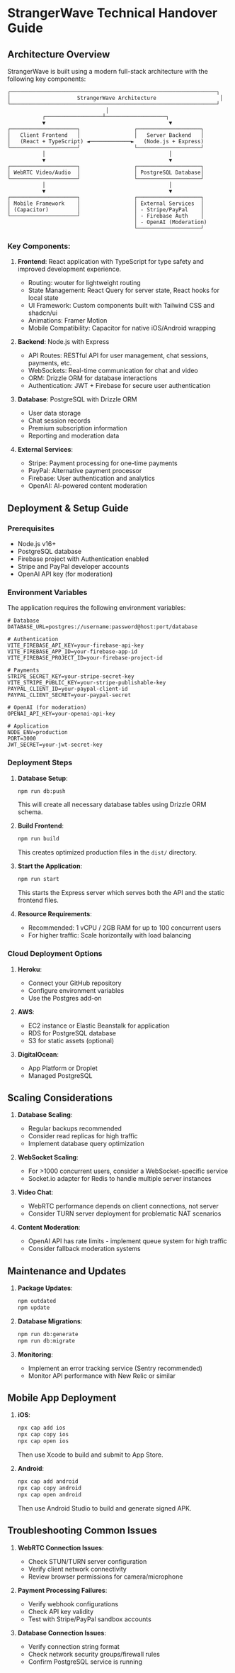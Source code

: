 # StrangerWave Technical Handover Guide

## Architecture Overview

StrangerWave is built using a modern full-stack architecture with the following key components:

```
┌─────────────────────────────────────────────────────────────────┐
│                     StrangerWave Architecture                    │
└─────────────────────────────────────────────────────────────────┘
                               │
           ┌──────────────────┴───────────────────┐
           ▼                                       ▼
┌─────────────────────┐                 ┌────────────────────┐
│   Client Frontend   │                 │   Server Backend   │
│   (React + TypeScript) ◄─────────────►   (Node.js + Express)
└─────────────────────┘                 └────────────────────┘
           │                                       │
           ▼                                       ▼
┌─────────────────────┐                 ┌────────────────────┐
│ WebRTC Video/Audio  │                 │ PostgreSQL Database│
└─────────────────────┘                 └────────────────────┘
           │                                       │
           ▼                                       ▼
┌─────────────────────┐                 ┌────────────────────┐
│ Mobile Framework    │                 │ External Services  │
│ (Capacitor)         │                 │ - Stripe/PayPal    │
└─────────────────────┘                 │ - Firebase Auth    │
                                        │ - OpenAI (Moderation)
                                        └────────────────────┘
```

### Key Components:

1. **Frontend**: React application with TypeScript for type safety and improved development experience.
   - Routing: wouter for lightweight routing
   - State Management: React Query for server state, React hooks for local state
   - UI Framework: Custom components built with Tailwind CSS and shadcn/ui
   - Animations: Framer Motion
   - Mobile Compatibility: Capacitor for native iOS/Android wrapping

2. **Backend**: Node.js with Express
   - API Routes: RESTful API for user management, chat sessions, payments, etc.
   - WebSockets: Real-time communication for chat and video
   - ORM: Drizzle ORM for database interactions
   - Authentication: JWT + Firebase for secure user authentication

3. **Database**: PostgreSQL with Drizzle ORM
   - User data storage
   - Chat session records
   - Premium subscription information
   - Reporting and moderation data

4. **External Services**:
   - Stripe: Payment processing for one-time payments
   - PayPal: Alternative payment processor
   - Firebase: User authentication and analytics
   - OpenAI: AI-powered content moderation

## Deployment & Setup Guide

### Prerequisites

- Node.js v16+ 
- PostgreSQL database
- Firebase project with Authentication enabled
- Stripe and PayPal developer accounts
- OpenAI API key (for moderation)

### Environment Variables

The application requires the following environment variables:

```
# Database
DATABASE_URL=postgres://username:password@host:port/database

# Authentication
VITE_FIREBASE_API_KEY=your-firebase-api-key
VITE_FIREBASE_APP_ID=your-firebase-app-id
VITE_FIREBASE_PROJECT_ID=your-firebase-project-id

# Payments
STRIPE_SECRET_KEY=your-stripe-secret-key
VITE_STRIPE_PUBLIC_KEY=your-stripe-publishable-key
PAYPAL_CLIENT_ID=your-paypal-client-id
PAYPAL_CLIENT_SECRET=your-paypal-secret

# OpenAI (for moderation)
OPENAI_API_KEY=your-openai-api-key

# Application
NODE_ENV=production
PORT=3000
JWT_SECRET=your-jwt-secret-key
```

### Deployment Steps

1. **Database Setup**:
   ```bash
   npm run db:push
   ```
   This will create all necessary database tables using Drizzle ORM schema.

2. **Build Frontend**:
   ```bash
   npm run build
   ```
   This creates optimized production files in the `dist/` directory.

3. **Start the Application**:
   ```bash
   npm run start
   ```
   This starts the Express server which serves both the API and the static frontend files.

4. **Resource Requirements**:
   - Recommended: 1 vCPU / 2GB RAM for up to 100 concurrent users
   - For higher traffic: Scale horizontally with load balancing

### Cloud Deployment Options

1. **Heroku**:
   - Connect your GitHub repository
   - Configure environment variables
   - Use the Postgres add-on

2. **AWS**:
   - EC2 instance or Elastic Beanstalk for application
   - RDS for PostgreSQL database
   - S3 for static assets (optional)

3. **DigitalOcean**:
   - App Platform or Droplet
   - Managed PostgreSQL

## Scaling Considerations

1. **Database Scaling**:
   - Regular backups recommended
   - Consider read replicas for high traffic
   - Implement database query optimization

2. **WebSocket Scaling**:
   - For >1000 concurrent users, consider a WebSocket-specific service
   - Socket.io adapter for Redis to handle multiple server instances

3. **Video Chat**:
   - WebRTC performance depends on client connections, not server
   - Consider TURN server deployment for problematic NAT scenarios

4. **Content Moderation**:
   - OpenAI API has rate limits - implement queue system for high traffic
   - Consider fallback moderation systems

## Maintenance and Updates

1. **Package Updates**:
   ```bash
   npm outdated
   npm update
   ```

2. **Database Migrations**:
   ```bash
   npm run db:generate
   npm run db:migrate
   ```

3. **Monitoring**:
   - Implement an error tracking service (Sentry recommended)
   - Monitor API performance with New Relic or similar

## Mobile App Deployment

1. **iOS**:
   ```bash
   npx cap add ios
   npx cap copy ios
   npx cap open ios
   ```
   Then use Xcode to build and submit to App Store.

2. **Android**:
   ```bash
   npx cap add android
   npx cap copy android
   npx cap open android
   ```
   Then use Android Studio to build and generate signed APK.

## Troubleshooting Common Issues

1. **WebRTC Connection Issues**:
   - Check STUN/TURN server configuration
   - Verify client network connectivity
   - Review browser permissions for camera/microphone

2. **Payment Processing Failures**:
   - Verify webhook configurations
   - Check API key validity
   - Test with Stripe/PayPal sandbox accounts

3. **Database Connection Issues**:
   - Verify connection string format
   - Check network security groups/firewall rules
   - Confirm PostgreSQL service is running